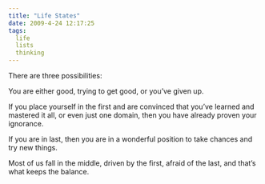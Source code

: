 ```yaml
---
title: "Life States"
date: 2009-4-24 12:17:25
tags:
  life
  lists
  thinking
---
```



There are three possibilities:

You are either good, trying to get good, or you’ve given up.

If you place yourself in the first and are convinced that you’ve learned and mastered it all, or even just one domain, then you have already proven your ignorance.

If you are in last, then you are in a wonderful position to take chances and try new things.

Most of us fall in the middle, driven by the first, afraid of the last, and that’s what keeps the balance.


